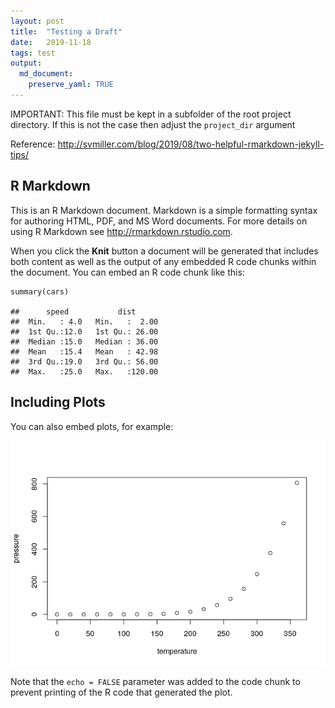 ```yaml
---
layout: post
title:  "Testing a Draft"
date:   2019-11-18
tags: test
output: 
  md_document:
    preserve_yaml: TRUE
---
```


IMPORTANT: This file must be kept in a subfolder of the root project
directory. If this is not the case then adjust the `project_dir`
argument

Reference:
<a href="http://svmiller.com/blog/2019/08/two-helpful-rmarkdown-jekyll-tips/" class="uri">http://svmiller.com/blog/2019/08/two-helpful-rmarkdown-jekyll-tips/</a>

R Markdown
----------

This is an R Markdown document. Markdown is a simple formatting syntax
for authoring HTML, PDF, and MS Word documents. For more details on
using R Markdown see
<a href="http://rmarkdown.rstudio.com" class="uri">http://rmarkdown.rstudio.com</a>.

When you click the **Knit** button a document will be generated that
includes both content as well as the output of any embedded R code
chunks within the document. You can embed an R code chunk like this:

    summary(cars)

    ##      speed           dist       
    ##  Min.   : 4.0   Min.   :  2.00  
    ##  1st Qu.:12.0   1st Qu.: 26.00  
    ##  Median :15.0   Median : 36.00  
    ##  Mean   :15.4   Mean   : 42.98  
    ##  3rd Qu.:19.0   3rd Qu.: 56.00  
    ##  Max.   :25.0   Max.   :120.00

Including Plots
---------------

You can also embed plots, for example:

![](/rmd_images/pressure-1.png)

Note that the `echo = FALSE` parameter was added to the code chunk to
prevent printing of the R code that generated the plot.
